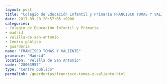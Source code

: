 ```yaml
---
layout: post
title: "Colegio de Educación Infantil y Primaria FRANCISCO TOMAS Y VALIENTE"
date: 2017-09-20 20:57:05 +0200
categories:
- Colegio de Educación Infantil y Primaria
- madrid
- velilla-de-san-antonio
- Centro público
- guarderia
name: "FRANCISCO TOMAS Y VALIENTE"
province: "Madrid"
location: "Velilla de San Antonio"
code: "28063957"
type: "Centro público"
permalink: /guarderias/francisco-tomas-y-valiente.html
---
```

